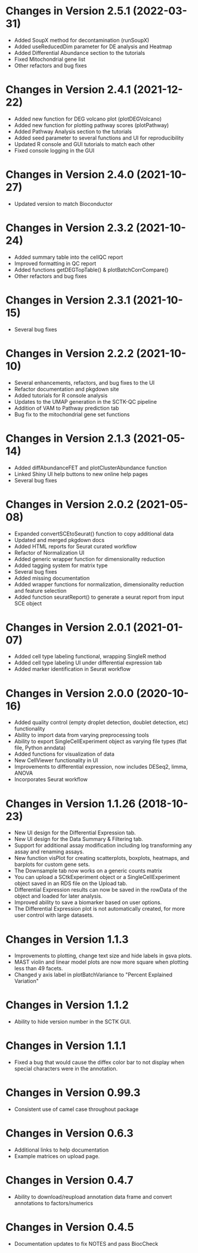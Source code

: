 Changes in Version 2.5.1 (2022-03-31)
================================================================================
* Added SoupX method for decontamination (runSoupX)
* Added useReducedDim parameter for DE analysis and Heatmap
* Added Differential Abundance section to the tutorials
* Fixed Mitochondrial gene list
* Other refactors and bug fixes

Changes in Version 2.4.1 (2021-12-22)
================================================================================
* Added new function for DEG volcano plot (plotDEGVolcano)
* Added new function for plotting pathway scores (plotPathway)
* Added Pathway Analysis section to the tutorials
* Added seed parameter to several functions and UI for reproducibility
* Updated R console and GUI tutorials to match each other
* Fixed console logging in the GUI

Changes in Version 2.4.0 (2021-10-27)
================================================================================
* Updated version to match Bioconductor

Changes in Version 2.3.2 (2021-10-24)
================================================================================

* Added summary table into the cellQC report
* Improved formatting in QC report
* Added functions getDEGTopTable() & plotBatchCorrCompare()
* Other refactors and bug fixes

Changes in Version 2.3.1 (2021-10-15)
================================================================================

* Several bug fixes

Changes in Version 2.2.2 (2021-10-10)
================================================================================

* Several enhancements, refactors, and bug fixes to the UI
* Refactor documentation and pkgdown site
* Added tutorials for R console analysis
* Updates to the UMAP generation in the SCTK-QC pipeline
* Addition of VAM to Pathway prediction tab
* Bug fix to the mitochondrial gene set functions

Changes in Version 2.1.3 (2021-05-14)
================================================================================

* Added diffAbundanceFET and plotClusterAbundance function
* Linked Shiny UI help buttons to new online help pages
* Several bug fixes

Changes in Version 2.0.2 (2021-05-08)
================================================================================

* Expanded convertSCEtoSeurat() function to copy additional data
* Updated and merged pkgdown docs
* Added HTML reports for Seurat curated workflow
* Refactor of Normalization UI
* Added generic wrapper function for dimensionality reduction
* Added tagging system for matrix type
* Several bug fixes
* Added missing documentation
* Added wrapper functions for normalization, dimensionality reduction and feature selection
* Added function seuratReport() to generate a seurat report from input SCE object

Changes in Version 2.0.1 (2021-01-07)
================================================================================

* Added cell type labeling functional, wrapping SingleR method
* Added cell type labeling UI under differential expression tab
* Added marker identification in Seurat workflow

Changes in Version 2.0.0 (2020-10-16)
================================================================================

* Added quality control (empty droplet detection, doublet detection, etc) functionality
* Ability to import data from varying preprocessing tools
* Ability to export SingleCellExperiment object as varying file types (flat file, Python anndata)
* Added functions for visualization of data
* New CellViewer functionality in UI
* Improvements to differential expression, now includes DESeq2, limma, ANOVA
* Incorporates Seurat workflow

Changes in Version 1.1.26 (2018-10-23)
================================================================================

* New UI design for the Differential Expression tab.
* New UI design for the Data Summary & Filtering tab.
* Support for additional assay modification including log transforming any assay and renaming assays.
* New function visPlot for creating scatterplots, boxplots, heatmaps, and barplots for custom gene sets.
* The Downsample tab now works on a generic counts matrix
* You can upload a SCtkExperiment object or a SingleCellExperiment object saved in an RDS file on the Upload tab.
* Differential Expression results can now be saved in the rowData of the object and loaded for later analysis.
* Improved ability to save a biomarker based on user options.
* The Differential Expression plot is not automatically created, for more user control with large datasets.

Changes in Version 1.1.3
================================================================================

* Improvements to plotting, change text size and hide labels in gsva plots.
* MAST violin and linear model plots are now more square when plotting less than 49 facets.
* Changed y axis label in plotBatchVariance to "Percent Explained Variation"

Changes in Version 1.1.2
================================================================================

* Ability to hide version number in the SCTK GUI.

Changes in Version 1.1.1
================================================================================

* Fixed a bug that would cause the diffex color bar to not display when special
characters were in the annotation.

Changes in Version 0.99.3
================================================================================

* Consistent use of camel case throughout package

Changes in Version 0.6.3
================================================================================

* Additional links to help documentation
* Example matrices on upload page.

Changes in Version 0.4.7
================================================================================

* Ability to download/reupload annotation data frame and convert annotations to
factors/numerics

Changes in Version 0.4.5
================================================================================

* Documentation updates to fix NOTES and pass BiocCheck
